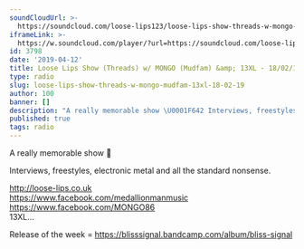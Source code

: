 ```yaml
---
soundCloudUrl: >-
  https://soundcloud.com/loose-lips123/loose-lips-show-threads-w-mongo-mudfam-13xl-180219
iframeLink: >-
  https://w.soundcloud.com/player/?url=https://soundcloud.com/loose-lips123/loose-lips-show-threads-w-mongo-mudfam-13xl-180219&color=00aabb&auto_play=false&hide_related=false&show_comments=true&show_user=true&show_reposts=false
id: 3798
date: '2019-04-12'
title: Loose Lips Show (Threads) w/ MONGO (Mudfam) &amp; 13XL - 18/02/19 - Loose Lips
type: radio
slug: loose-lips-show-threads-w-mongo-mudfam-13xl-18-02-19
author: 100
banner: []
description: "A really memorable show \U0001F642 Interviews, freestyles, electronic metal and all the standard nonsense. http://loose-lips.co.uk https://www.facebook.com/medallionmanmusic https://www.facebook.com/MONGO86 13XL&#8230; Release of the week = https://blisssignal.bandcamp.com/album/bliss-signal [...]Read More..."
published: true
tags: radio
---
```

A really memorable show 🙂

Interviews, freestyles, electronic metal and all the standard nonsense.

http://loose-lips.co.uk  
https://www.facebook.com/medallionmanmusic  
https://www.facebook.com/MONGO86  
13XL…

Release of the week = https://blisssignal.bandcamp.com/album/bliss-signal